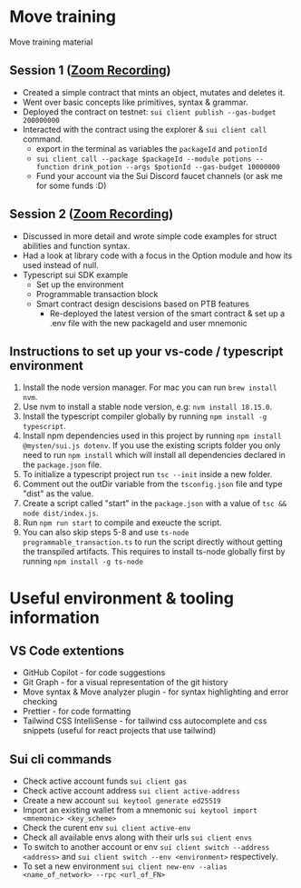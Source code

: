 # Move training
Move training material

## Session 1 ([Zoom Recording](https://mystenlabs.zoom.us/rec/share/tRwFdohU5itg8IdFGHfMYWptYBGhQUxGPPGCpf3_aHI15I_nCax_lLfuBmbbK9zG.nLNYOgZr26l4CgsY?startTime=1693901215000))
- Created a simple contract that mints an object, mutates and deletes it.
- Went over basic concepts like primitives, syntax & grammar.
- Deployed the contract on testnet: `sui client publish --gas-budget 200000000`
- Interacted with the contract using the explorer & `sui client call` command.
  - export in the terminal as variables the `packageId` and `potionId` 
  - `sui client call --package $packageId --module potions --function drink_potion --args $potionId --gas-budget 10000000`
  - Fund your account via the Sui Discord faucet channels (or ask me for some funds :D)

## Session 2 ([Zoom Recording](https://mystenlabs.zoom.us/rec/share/-Y9nkERCvHuNXoRb9gKAPcc5dCyr1DLpTtvrTSqZCXFBPppTZRaNQrhaiX3f3KwC.wuI45q66z5CUJEOP?startTime=1693988277000))
- Discussed in more detail and wrote simple code examples for struct abilities and function syntax.
- Had a look at library code with a focus in the Option module and how its used instead of null.
- Typescript sui SDK example 
  - Set up the environment
  - Programmable transaction block
  - Smart contract design descisions based on PTB features
      - Re-deployed the latest version of the smart contract & set up a .env file with the new packageId and user mnemonic

## Instructions to set up your vs-code / typescript environment
1. Install the node version manager. For mac you can run `brew install nvm`.
1. Use nvm to install a stable node version, e.g: `nvm install 18.15.0`.
1. Install the typescript compiler globally by running `npm install -g typescript`.
1. Install npm dependencies used in this project by running `npm install @mysten/sui.js dotenv`. If you use the existing scripts folder you only need to run `npm install` which will install all dependencies declared in the `package.json` file.
1. To initialize a typescript project run `tsc --init` inside a new folder.
1. Comment out the outDir variable from the `tsconfig.json` file and type "dist" as the value.
1. Create a script called "start" in the `package.json` with a value of `tsc && node dist/index.js`.
1. Run `npm run start` to compile and exeucte the script.
1. You can also skip steps 5-8 and use `ts-node programmable_transaction.ts` to run the script directly without getting the transpiled artifacts. This requires to install ts-node globally first by running `npm install -g ts-node`

# Useful environment & tooling information
## VS Code extentions
- GitHub Copilot - for code suggestions
- Git Graph - for a visual representation of the git history
- Move syntax & Move analyzer plugin - for syntax highlighting and error checking
- Prettier - for code formatting
- Tailwind CSS IntelliSense - for tailwind css autocomplete and css snippets (useful for react projects that use tailwind)

## Sui cli commands
- Check active account funds `sui client gas`
- Check active account address `sui client active-address`
- Create a new account `sui keytool generate ed25519`
- Import an existing wallet from a mnemonic `sui keytool import <mnemonic> <key_scheme>`
- Check the curent env `sui client active-env`
- Check all available envs along with their urls `sui client envs`
- To switch to another account or env `sui client switch --address <address>` and `sui client switch --env <environment>` respectively.
- To set a new environment `sui client new-env --alias <name_of_network> --rpc <url_of_FN>`
